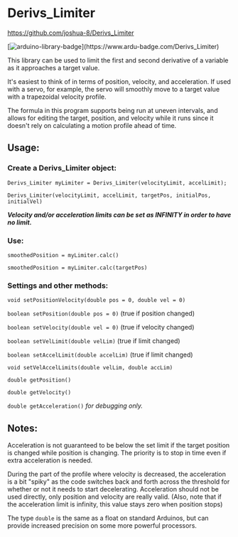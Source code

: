 # Derivs_Limiter

https://github.com/joshua-8/Derivs_Limiter

[![arduino-library-badge](https://www.ardu-badge.com/badge/Derivs_Limiter.svg?)](https://www.ardu-badge.com/Derivs_Limiter)

This library can be used to limit the first and second derivative of a variable as it approaches a target value.

It's easiest to think of in terms of position, velocity, and acceleration. 
If used with a servo, for example, the servo will smoothly move to a target value with a trapezoidal velocity profile.

The formula in this program supports being run at uneven intervals, and allows for editing the target, position, and velocity while it runs since it doesn't rely on calculating a motion profile ahead of time.

## Usage:

### Create a Derivs_Limiter object:
`Derivs_Limiter myLimiter = Derivs_Limiter(velocityLimit, accelLimit);`

`Derivs_Limiter(velocityLimit, accelLimit, targetPos, initialPos, initialVel)`

_**Velocity and/or acceleration limits can be set as INFINITY in order to have no limit.**_

### Use:

`smoothedPosition = myLimiter.calc()`

`smoothedPosition = myLimiter.calc(targetPos)`

### Settings and other methods:

`void setPositionVelocity(double pos = 0, double vel = 0)`

`boolean setPosition(double pos = 0)` (true if position changed)

`boolean setVelocity(double vel = 0)` (true if velocity changed)

`boolean setVelLimit(double velLim)` (true if limit changed)

`boolean setAccelLimit(double accelLim)` (true if limit changed)

`void setVelAccelLimits(double velLim, double accLim)`

`double getPosition()`

`double getVelocity()`

`double getAcceleration()` _for debugging only._


## Notes:

Acceleration is not guaranteed to be below the set limit if the target position is changed while position is changing. The priority is to stop in time even if extra acceleration is needed.

During the part of the profile where velocity is decreased, the acceleration is a bit "spiky" as the code switches back and forth across the threshold for whether or not it needs to start decelerating. Acceleration should not be used directly, only position and velocity are really valid. (Also, note that if the acceleration limit is infinity, this value stays zero when position stops)

The type `double` is the same as a float on standard Arduinos, but can provide increased precision on some more powerful processors. 